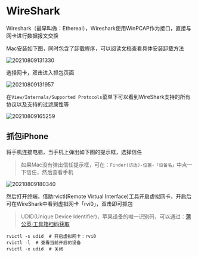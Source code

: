 # WireShark

Wireshark（最早叫做：Ethereal），Wireshark使用WinPCAP作为接口，直接与网卡进行数据报文交换

Mac安装如下图，同时包含了卸载程序，可以阅读文档查看具体安装卸载方法

![20210809131330](https://image.zuoright.com/20210809131330.png)

选择网卡，双击进入抓包页面

![20210809131957](https://image.zuoright.com/20210809131957.png)

在`View/Internals/Supported Protocols`菜单下可以看到WireShark支持的所有协议以及支持的过滤属性等

![20210809165259](https://image.zuoright.com/20210809165259.png)

## 抓包iPhone

将手机连接电脑，当手机上弹出如下图的提示框，选择信任

> 如果Mac没有弹出信任提示框，可在：`Finder(访达)-位置-「设备名」`中点一下信任，然后查看手机

![20210809180340](https://image.zuoright.com/20210809180340.png)

然后打开终端，借助rvictl(Remote Virtual Interface)工具开启虚拟网卡，开启后可在WireShark中看到虚拟网卡「rvi0」，双击即可抓包

> UDID(Unique Device Identifier)，苹果设备的唯一识别码，可以通过：[蒲公英·工具箱扫码获取](https://www.pgyer.com/tools/udid)

```shell
rvictl -s udid  # 开启虚拟网卡：rvi0
rvictl -l  # 查看当前开启的设备
rvictl -x udid  # 关闭
```
